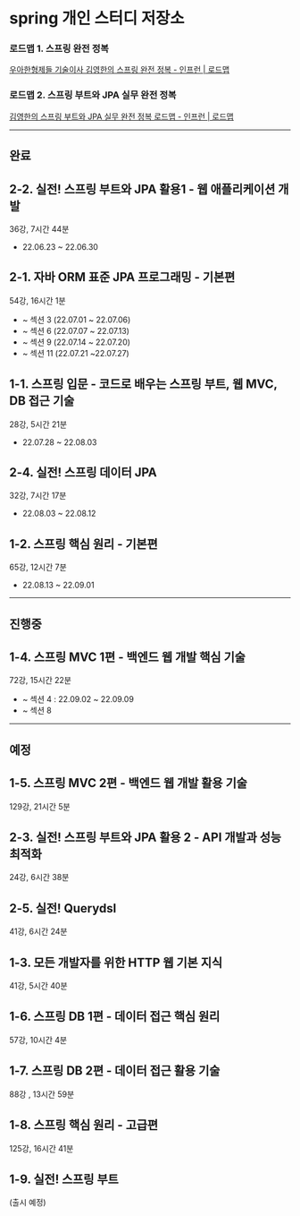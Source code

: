 # spring 개인 스터디 저장소

### 로드맵 1. ****스프링 완전 정복****

[우아한형제들 기술이사 김영한의 스프링 완전 정복 - 인프런 | 로드맵](https://www.inflearn.com/roadmaps/373)

### 로드맵 2. ****스프링 부트와 JPA 실무 완전 정복****

[김영한의 스프링 부트와 JPA 실무 완전 정복 로드맵 - 인프런 | 로드맵](https://www.inflearn.com/roadmaps/149)

---

## 완료

## 2-2. 실전! 스프링 부트와 JPA 활용1 - 웹 애플리케이션 개발

36강, 7시간 44분

- 22.06.23 ~ 22.06.30

## 2-1. 자바 ORM 표준 JPA 프로그래밍 - 기본편

54강, 16시간 1분

- ~ 섹션 3 (22.07.01 ~ 22.07.06)
- ~ 섹션 6 (22.07.07 ~ 22.07.13)
- ~ 섹션 9 (22.07.14 ~ 22.07.20)
- ~ 섹션 11 (22.07.21 ~22.07.27)

## 1-1. 스프링 입문 - 코드로 배우는 스프링 부트, 웹 MVC, DB 접근 기술

28강, 5시간 21분

- 22.07.28 ~ 22.08.03

## 2-4. 실전! 스프링 데이터 JPA

32강, 7시간 17분

- 22.08.03 ~ 22.08.12

## 1-2. 스프링 핵심 원리 - 기본편

65강, 12시간 7분

- 22.08.13 ~ 22.09.01

---

## 진행중

## 1-4. 스프링 MVC 1편 - 백엔드 웹 개발 핵심 기술

72강, 15시간 22분

- ~ 섹션 4 : 22.09.02 ~ 22.09.09
- ~ 섹션 8

---

## 예정

## 1-5. 스프링 MVC 2편 - 백엔드 웹 개발 활용 기술

129강, 21시간 5분

## 2-3. 실전! 스프링 부트와 JPA 활용 2 - API 개발과 성능 최적화

24강, 6시간 38분

## 2-5. 실전! Querydsl

41강, 6시간 24분

## 1-3. 모든 개발자를 위한 HTTP 웹 기본 지식

41강, 5시간 40분

## 1-6. 스프링 DB 1편 - 데이터 접근 핵심 원리

57강, 10시간 4분

## 1-7. 스프링 DB 2편 - 데이터 접근 활용 기술

88강 , 13시간 59분

## 1-8. 스프링 핵심 원리 - 고급편

125강, 16시간 41분

## 1-9. 실전! 스프링 부트

(출시 예정)